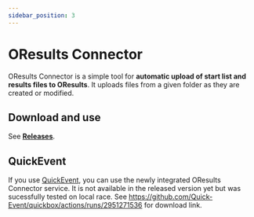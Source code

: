 ```yaml
---
sidebar_position: 3
---
```


# OResults Connector

OResults Connector is a simple tool for **automatic upload of start list and results files to OResults**. It uploads files from a given folder as they are created or modified.

## Download and use
See **[Releases](https://github.com/oresults/oresults-connector/releases)**.

## QuickEvent

If you use [QuickEvent](https://github.com/Quick-Event/quickbox), you can use the newly integrated OResults Connector service. It is not available in the released version yet but was sucessfully tested on local race. See https://github.com/Quick-Event/quickbox/actions/runs/2951271536 for download link.
